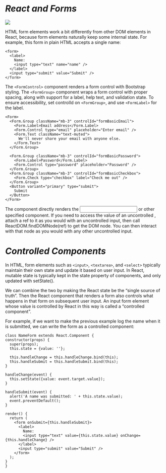 # *React and Forms*

![](https://res.cloudinary.com/practicaldev/image/fetch/s--DT_ZAyl5--/c_imagga_scale,f_auto,fl_progressive,h_900,q_auto,w_1600/https://dev-to-uploads.s3.amazonaws.com/i/tjzxfjtb6sfsmwtro8ea.png)

HTML form elements work a bit differently from other DOM elements in React, because form elements naturally keep some internal state. For example, this form in plain HTML accepts a single name:
```
<form>
  <label>
    Name:
    <input type="text" name="name" />
  </label>
  <input type="submit" value="Submit" />
</form>
```
The `<FormControl>` component renders a form control with Bootstrap styling. The `<FormGroup>` component wraps a form control with proper spacing, along with support for a label, help text, and validation state. To ensure accessibility, set controlId on `<FormGroup>`, and use `<FormLabel>` for the label.
```
<Form>
  <Form.Group className="mb-3" controlId="formBasicEmail">
    <Form.Label>Email address</Form.Label>
    <Form.Control type="email" placeholder="Enter email" />
    <Form.Text className="text-muted">
      We'll never share your email with anyone else.
    </Form.Text>
  </Form.Group>

  <Form.Group className="mb-3" controlId="formBasicPassword">
    <Form.Label>Password</Form.Label>
    <Form.Control type="password" placeholder="Password" />
  </Form.Group>
  <Form.Group className="mb-3" controlId="formBasicCheckbox">
    <Form.Check type="checkbox" label="Check me out" />
  </Form.Group>
  <Button variant="primary" type="submit">
    Submit
  </Button>
</Form>
```
The <FormControl> component directly renders the <input> or other specified component. If you need to access the value of an uncontrolled <FormControl>, attach a ref to it as you would with an uncontrolled input, then call ReactDOM.findDOMNode(ref) to get the DOM node. You can then interact with that node as you would with any other uncontrolled input.
  
  # *Controlled Components*

  In HTML, form elements such as `<input>`, `<textarea>`, and `<select>` typically maintain their own state and update it based on user input. In React, mutable state is typically kept in the state property of components, and only updated with setState().

We can combine the two by making the React state be the “single source of truth”. Then the React component that renders a form also controls what happens in that form on subsequent user input. An input form element whose value is controlled by React in this way is called a “controlled component”.

For example, if we want to make the previous example log the name when it is submitted, we can write the form as a controlled component:
  ```
  class NameForm extends React.Component {
  constructor(props) {
    super(props);
    this.state = {value: ''};

    this.handleChange = this.handleChange.bind(this);
    this.handleSubmit = this.handleSubmit.bind(this);
  }

  handleChange(event) {
    this.setState({value: event.target.value});
  }

  handleSubmit(event) {
    alert('A name was submitted: ' + this.state.value);
    event.preventDefault();
  }

  render() {
    return (
      <form onSubmit={this.handleSubmit}>
        <label>
          Name:
          <input type="text" value={this.state.value} onChange={this.handleChange} />
        </label>
        <input type="submit" value="Submit" />
      </form>
    );
  }
}
  ```
